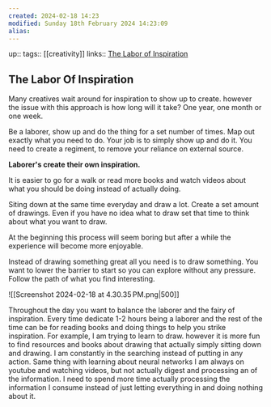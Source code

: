 ```yaml
---
created: 2024-02-18 14:23
modified: Sunday 18th February 2024 14:23:09
alias:
---
```

up::
tags:: [[creativity]]
links:: [The Labor of Inspiration](https://moretothat.com/the-labor-of-inspiration/)
## The Labor Of Inspiration

Many creatives wait around for inspiration to show up to create. however the issue with this approach is how long will it take? One year, one month or one week.

Be a laborer, show up and do the thing for a set number of times. Map out exactly what you need to do. Your job is to simply show up and do it.
You need to create a regiment, to remove your reliance on external source.

**Laborer's create their own inspiration.**

It is easier to go for a walk or read more books and watch videos about what you should be doing instead of actually doing.

Siting down at the same time everyday and draw a lot. Create a set amount of drawings. Even if you have no idea what to draw set that time to think about what you want to draw.

At the beginning this process will seem boring but after a while the experience will become more enjoyable.

Instead of drawing something great all you need is to draw something. You want to lower the barrier to start so you can explore without any pressure. Follow the path of what you find interesting.

![[Screenshot 2024-02-18 at 4.30.35 PM.png|500]]

Throughout the day you want to balance the laborer and the fairy of inspiration. Every time dedicate 1-2 hours being a laborer and the rest of the time can be for reading books and doing things to help you strike inspiration.
For example, I am trying to learn to draw. however it is more fun to find resources and books about drawing that actually simply sitting down and drawing. I am constantly in the searching instead of putting in any action.
Same thing with learning about neural networks I am always on youtube and watching videos, but not actually digest and processing an of the information. I need to spend more time actually processing the information I consume instead of just letting everything in and doing nothing about it.
